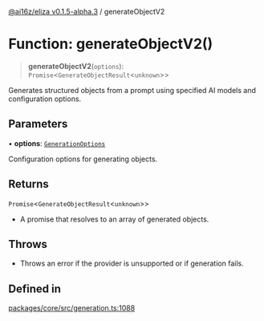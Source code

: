 [@ai16z/eliza v0.1.5-alpha.3](../index.md) / generateObjectV2

# Function: generateObjectV2()

> **generateObjectV2**(`options`): `Promise`\<`GenerateObjectResult`\<`unknown`\>\>

Generates structured objects from a prompt using specified AI models and configuration options.

## Parameters

• **options**: [`GenerationOptions`](../interfaces/GenerationOptions.md)

Configuration options for generating objects.

## Returns

`Promise`\<`GenerateObjectResult`\<`unknown`\>\>

- A promise that resolves to an array of generated objects.

## Throws

- Throws an error if the provider is unsupported or if generation fails.

## Defined in

[packages/core/src/generation.ts:1088](https://github.com/AIFlowML/eliza_aiflow/blob/main/packages/core/src/generation.ts#L1088)
